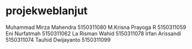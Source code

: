 # projekweblanjut
Muhammad Mirza Mahendra
5150311080
M.Krisna Prayoga R
5150311059
Eni Nurfatmah
5150311062
La Risman Wahid
5150311078
Irfan Arissandi
5150311074
Tauhid Dwijayanto
5150311099
